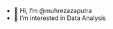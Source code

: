 - 👋 Hi, I’m @muhrezazaputra
- 👀 I’m interested in Data Analysis

<!---
muhrezazaputra/muhrezazaputra is a ✨ special ✨ repository because its `README.md` (this file) appears on your GitHub profile.
You can click the Preview link to take a look at your changes.
--->
